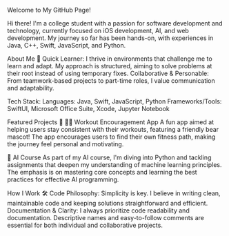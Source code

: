 Welcome to My GitHub Page!

Hi there! I'm a college student with a passion for software development and technology, currently focused on iOS development, AI, and web development.
My journey so far has been hands-on, with experiences in Java, C++, Swift, JavaScript, and Python.

About Me 🌟
Quick Learner: I thrive in environments that challenge me to learn and adapt. My approach is structured, aiming to solve problems at their root instead of using temporary fixes.
Collaborative & Personable: From teamwork-based projects to part-time roles, I value communication and adaptability.

Tech Stack:
Languages: Java, Swift, JavaScript, Python
Frameworks/Tools: SwiftUI, Microsoft Office Suite, Xcode, Jupyter Notebook

Featured Projects 🚀
🏋️‍♂️ Workout Encouragement App
A fun app aimed at helping users stay consistent with their workouts, featuring a friendly bear mascot! The app encourages users to find their own fitness path, making the journey feel personal and motivating.

🤖 AI Course
As part of my AI course, I'm diving into Python and tackling assignments that deepen my understanding of machine learning principles. The emphasis is on mastering core concepts and learning the best practices for effective AI programming.

How I Work 🛠️
Code Philosophy: Simplicity is key. I believe in writing clean, maintainable code and keeping solutions straightforward and efficient.
Documentation & Clarity: I always prioritize code readability and documentation. Descriptive names and easy-to-follow comments are essential for both individual and collaborative projects.
